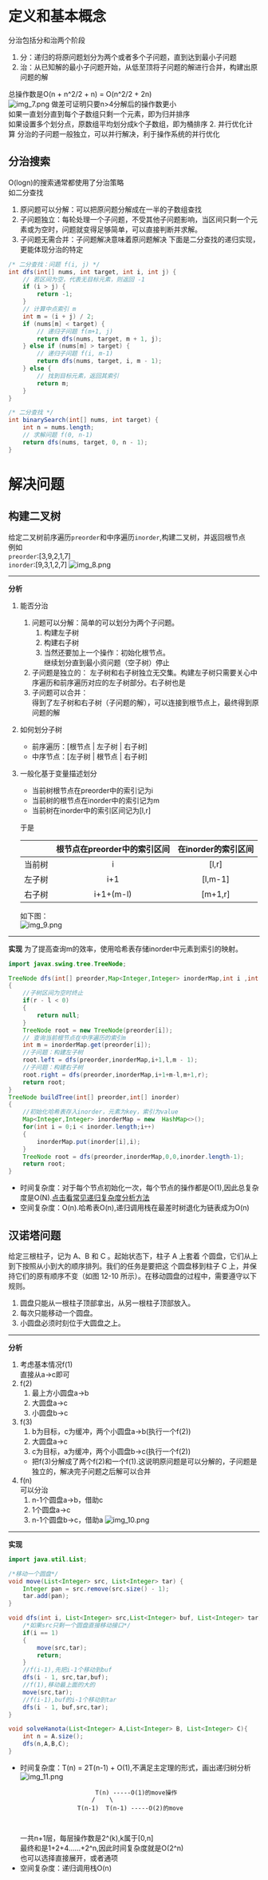 # 定义和基本概念

分治包括分和治两个阶段
1. 分：递归的将原问题划分为两个或者多个子问题，直到达到最小子问题
2. 治：从已知解的最小子问题开始，从低至顶将子问题的解进行合并，构建出原问题的解

 总操作数是O(n + n^2/2 + n) = O(n^2/2 + 2n)  
![img_7.png](img_7.png)
做差可证明只要n>4分解后的操作数更小  
如果一直划分直到每个子数组只剩一个元素，即为归并排序  
如果设置多个划分点，原数组平均划分成k个子数组，即为桶排序
2. 并行优化计算
分治的子问题一般独立，可以并行解决，利于操作系统的并行优化  

## 分治搜索
O(logn)的搜索通常都使用了分治策略  
如二分查找  
1. 原问题可以分解：可以把原问题分解成在一半的子数组查找
2. 子问题独立：每轮处理一个子问题，不受其他子问题影响，当区间只剩一个元素或为空时，问题就变得足够简单，可以直接判断并求解。
3. 子问题无需合并：子问题解决意味着原问题解决
下面是二分查找的递归实现，更能体现分治的特定
```java
/* 二分查找：问题 f(i, j) */
int dfs(int[] nums, int target, int i, int j) {
    // 若区间为空，代表无目标元素，则返回 -1
    if (i > j) {
        return -1;
    }
    // 计算中点索引 m
    int m = (i + j) / 2;
    if (nums[m] < target) {
        // 递归子问题 f(m+1, j)
        return dfs(nums, target, m + 1, j);
    } else if (nums[m] > target) {
        // 递归子问题 f(i, m-1)
        return dfs(nums, target, i, m - 1);
    } else {
        // 找到目标元素，返回其索引
        return m;
    }
}

/* 二分查找 */
int binarySearch(int[] nums, int target) {
    int n = nums.length;
    // 求解问题 f(0, n-1)
    return dfs(nums, target, 0, n - 1);
}
```
# 解决问题
## 构建二叉树

给定二叉树前序遍历`preorder`和中序遍历`inorder`,构建二叉树，并返回根节点  
例如  
`preorder`:[3,9,2,1,7]  
`inorder`:[9,3,1,2,7]
![img_8.png](img_8.png)
***

**分析**
1. 能否分治
   1. 问题可以分解：简单的可以划分为两个子问题。
      1. 构建左子树
      2. 构建右子树
      3. 当然还要加上一个操作：初始化根节点。  
      继续划分直到最小资问题（空子树）停止
   2. 子问题是独立的： 
     左子树和右子树独立无交集。构建左子树只需要关心中序遍历和前序遍历对应的左子树部分。右子树也是  
   3. 子问题可以合并：  
     得到了左子树和右子树（子问题的解），可以连接到根节点上，最终得到原问题的解
2. 如何划分子树  
   * 前序遍历：[根节点 | 左子树 | 右子树]
   * 中序节点：[左子树 | 根节点 | 右子树]
3. 一般化基于变量描述划分
    * 当前树根节点在preorder中的索引记为i
    * 当前树的根节点在inorder中的索引记为m
    * 当前树在inorder中的索引区间记为[l,r]  
    
    于是  

    |     | 根节点在preorder中的索引区间 | 在inorder的索引区间 |
    |:---:|:------------------:|:-------------:|
    | 当前树 |         i          |     [l,r]     |
    | 左子树 |        i+1         |    [l,m-1]    |
    | 右子树 |     i+1+(m-l)      |    [m+1,r]    |
    如下图：  
    ![img_9.png](img_9.png)

***

**实现**
为了提高查询m的效率，使用哈希表存储inorder中元素到索引的映射。

```java
import javax.swing.tree.TreeNode;

TreeNode dfs(int[] preorder,Map<Integer,Integer> inorderMap,int i ,int l,int r)
{
    //子树区间为空时终止
    if(r - l < 0)
    {
        return null;
    }
    TreeNode root = new TreeNode(preorder[i]);
    // 查询当前根节点在中序遍历的索引m
    int m = inorderMap.get(preorder[i]);
    //子问题：构建左子树
    root.left = dfs(preorder,inorderMap,i+1,l,m - 1);
    //子问题：构建右子树
    root.right = dfs(preorder,inorderMap,i+1+m-l,m+1,r);
    return root;
}
TreeNode buildTree(int[] preorder,int[] inorder)
{
    //初始化哈希表存入inorder，元素为key，索引为value
    Map<Integer,Integer> inorderMap = new  HashMap<>();
    for(int i = 0;i < inorder.length;i++)
    {
        inorderMap.put(inorder[i],i);
    }
    TreeNode root = dfs(preorder,inorderMap,0,0,inorder.length-1);
    return root;
}
```
* 时间复杂度：对于每个节点初始化一次，每个节点的操作都是O(1),因此总复杂度是O(N).[点击看常见递归复杂度分析方法](%E9%80%92%E5%BD%92%E5%A4%8D%E6%9D%82%E5%BA%A6%E5%88%86%E6%9E%90.md)
* 空间复杂度：O(n).哈希表O(n),递归调用栈在最差时树退化为链表成为O(n)


## 汉诺塔问题
给定三根柱子，记为 A、B 和 C 。起始状态下，柱子 A 上套着
个圆盘，它们从上到下按照从小到大的顺序排列。我们的任务是要把这
个圆盘移到柱子 C 上，并保持它们的原有顺序不变（如图 12-10 所示）。在移动圆盘的过程中，需要遵守以下规则。

1. 圆盘只能从一根柱子顶部拿出，从另一根柱子顶部放入。
2. 每次只能移动一个圆盘。
3. 小圆盘必须时刻位于大圆盘之上。

***

**分析**
1. 考虑基本情况f(1)  
    直接从a->c即可
2. f(2)  
   1. 最上方小圆盘a->b
   2. 大圆盘a->c
   3. 小圆盘b->c
3. f(3)  
   1. b为目标，c为缓冲，两个小圆盘a->b(执行一个f(2))
   2. 大圆盘a->c
   3. c为目标，a为缓冲，两个小圆盘b->c(执行一个f(2))  
   * 把f(3)分解成了两个f(2)和一个f(1).这说明原问题是可以分解的，子问题是独立的，解决完子问题之后解可以合并
4. f(n)  
   可以分治  
   1. n-1个圆盘a->b，借助c
   2. 1个圆盘a->c
   3. n-1个圆盘b->c，借助a
    ![img_10.png](img_10.png)

***

**实现**

```java
import java.util.List;

/*移动一个圆盘*/
void move(List<Integer> src, List<Integer> tar) {
    Integer pan = src.remove(src.size() - 1);
    tar.add(pan);
}

void dfs(int i, List<Integer> src,List<Integer> buf, List<Integer> tar){
    /*如果src只剩一个圆盘直接移动接口*/
    if(i == 1)
    {
        move(src,tar);
        return;
    }
    //f(i-1),先把i-1个移动到buf
    dfs(i - 1, src,tar,buf);
    //f(1),移动最上面的大的
    move(src,tar);
    //f(i-1),buf的i-1个移动到tar
    dfs(i - 1, buf,src,tar);
}

void solveHanota(List<Integer> A,List<Integer> B, List<Integer> C){
    int n = A.size();
    dfs(n,A,B,C);
}
```
* 时间复杂度：T(n) = 2T(n-1) + O(1),不满足主定理的形式，画出递归树分析  
    ![img_11.png](img_11.png)
    ```
                         T(n) -----O(1)的move操作
                        /    \
                    T(n-1)  T(n-1) -----O(2)的move
                            
                   
    ```
    一共n+1层，每层操作数是2^(k),k属于[0,n]  
    最终和是1+2+4……+2^n,因此时间复杂度就是O(2^n)  
    也可以选择直接展开，或者通项
* 空间复杂度：递归调用栈O(n)